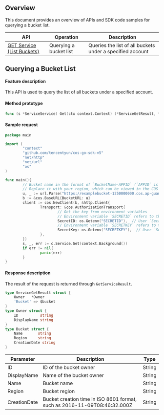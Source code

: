 ## Overview

This document provides an overview of APIs and SDK code samples for querying a bucket list.

| API | Operation |  Description |
| ------------------------------------------------------------ | ------------------ | ---------------------------------- |
| [GET Service (List Buckets)](https://intl.cloud.tencent.com/document/product/436/8291) | Querying a bucket list | Queries the list of all buckets under a specified account |

## Querying a Bucket List

#### Feature description

This API is used to query the list of all buckets under a specified account.

#### Method prototype

```go
func (s *ServiceService) Get(ctx context.Context) (*ServiceGetResult, *Response, error)
```

#### Sample request

[//]: # (.cssg-snippet-get-service)
```go
package main

import (
        "context"
        "github.com/tencentyun/cos-go-sdk-v5"
        "net/http"
        "net/url"
        "os"
)

func main(){
        // Bucket name in the format of `BucketName-APPID` (`APPID` is required), which can be viewed in the COS console at https://console.cloud.tencent.com/cos5/bucket.
        // Replace it with your region, which can be viewed in the COS console at https://console.cloud.tencent.com/. For more information about regions, visit https://intl.cloud.tencent.com/document/product/436/6224.
        u, _ := url.Parse("https://examplebucket-1250000000.cos.ap-guangzhou.myqcloud.com")
        b := &cos.BaseURL{BucketURL: u}
        client := cos.NewClient(b, &http.Client{
                Transport: &cos.AuthorizationTransport{
                        // Get the key from environment variables
                        // Environment variable `SECRETID` refers to the user's `SecretId`, which can be viewed in the CAM console at https://console.cloud.tencent.com/cam/capi.
                        SecretID: os.Getenv("SECRETID"),  // User `SecretId`. We recommend you use a sub-account key and follow the principle of least privilege to reduce risks. For information about how to obtain a sub-account key, visit https://cloud.tencent.com/document/product/598/37140.
                        // Environment variable `SECRETKEY` refers to the user's `SecretKey`, which can be viewed in the CAM console at https://console.cloud.tencent.com/cam/capi.
                        SecretKey: os.Getenv("SECRETKEY"),  // User `SecretKey`. We recommend you use a sub-account key and follow the principle of least privilege to reduce risks. For information about how to obtain a sub-account key, visit  https://cloud.tencent.com/document/product/598/37140.
                },
        })
        s, _, err := c.Service.Get(context.Background())
        if err != nil{
                panic(err)
        }
}
```


#### Response description

The result of the request is returned through `GetServiceResult`.

```go
type ServiceGetResult struct {
    Owner   *Owner  
    'Bucket' => $bucket 
}
type Owner struct {
    ID          string 
    DisplayName string                                              
}
type Bucket struct {
	Name       string
    Region     string
    CreationDate string                                               
} 
```

| Parameter | Description | Type |
| ------------ | ------------------------------------------------------------ | ------ |
| ID | ID of the bucket owner | String |
| DisplayName | Name of the bucket owner | String |
| Name | Bucket name | String |
| Region | Bucket region | String |
| CreationDate | Bucket creation time in ISO 8601 format, such as 2016-11-09T08:46:32.000Z | String |
